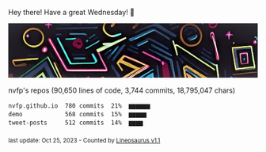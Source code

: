 Hey there! Have a great Wednesday! 🌈

![banner](https://github.com/nvfp/nvfp/raw/main/assets/banner.jpg)

nvfp's repos (90,650 lines of code, 3,744 commits, 18,795,047 chars)

```txt
nvfp.github.io  780 commits  21%  ▆▆▆▆▆▆
demo            568 commits  15%  ▆▆▆▆▆
tweet-posts     512 commits  14%  ▆▆▆▆
```

<sub>last update: Oct 25, 2023 - Counted by [Lineosaurus v1.1](https://github.com/Lineosaurus/Lineosaurus)</sub>